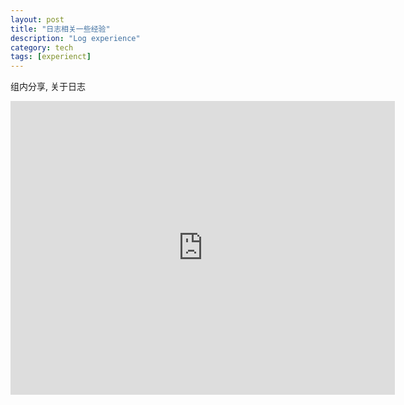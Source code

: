 ```yaml
---
layout: post
title: "日志相关一些经验"
description: "Log experience"
category: tech
tags: [experienct]
---
```


组内分享, 关于日志

<iframe src="http://www.slideshare.net/baotiao/slideshelf" width="615px" height="470px" frameborder="0" marginwidth="0" marginheight="0" scrolling="no" style="border:none;" allowfullscreen webkitallowfullscreen mozallowfullscreen></iframe>
